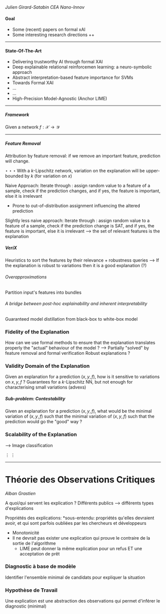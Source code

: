 *Julien Girard-Satabin*
*CEA Nano-Innov*

#### Goal
- Some (recent) papers on formal xAI
- Some interesting research directions ++
***

#### State-Of-The-Art
- Delivering trustworthy AI through formal XAI
- Deep explainable relational reinforcemen learning: a neuro-symbolic approach
- Abstract interpretation-based feature importance for SVMs
- Towards Formal XAI
- ...
- ...
- High-Precision Model-Agnostic (Anchor LIME)

***
##### Framework
Given a network $f: \mathcal{X} \rightarrow \mathcal{Y}$ 

***
##### Feature Removal

Attribution by feature removal: if we remove an important feature, prediction will change.

$\star$ $\star$ $\star$ 
With a $k$-Lipschitz network, variation on the explanation will be upper-bounded by $k$ (for variation on $x$)

Naive Approach:
Iterate through : assign random value to a feature of a sample, check if the prediction changes, and if yes, the feature is important, else it is irrelevant
* Prone to out-of-distribution assignment influencing the altered prediction


Slightly less naive approach:
Iterate through : assign random value to a feature of a sample, check if the prediction change is SAT, and if yes, the feature is important, else it is irrelevant
--> the set of relevant features is the explanation

##### VeriX
Heuristics to sort the features by their relevance + robustness queries
--> If the explanation is robust to variations then it is a good explanation (?)

###### Overapproximations
Partition input's features into bundles

###### A bridge between post-hoc explainability and inherent interpretability
Guaranteed model distillation from black-box to white-box model


### Fidelity of the Explanation
How can we use formal methods to ensure that the explanation translates properly the "actual" behaviour of the model ?
--> Partially "solved" by feature removal and formal verification
Robust explanations ?

### Validity Domain of the Explanation
Given an explanation for a prediction ($x,y,f$), how is it sensitive to variations on $x,y,f$ ?
Guarantees for a $k$-Lipschitz NN, but not enough for characterising small variations (advexs)
##### Sub-problem: Contestability
Given an explanation for a prediction ($x,y,f$), what would be the minimal variation of ($x,y,f$) such that the minimal variation of ($x,y,f$) such that the prediction would go the "good" way ?


### Scalability of the Explanation
--> Image classification

$\vdots$
$\vdots$

***
# Théorie des Observations Critiques
*Alban Grastien*

A quoi/qui servent les explication ?
Différents publics --> différents types d'explications

Propriétés des explications:
*sous-entendu: propriétés qu'elles devraient avoir, et qui sont parfois oubliées par les chercheurs et développeurs
* Monotonicité
* Il ne devrait pas exister une explication qui prouve le contraire de la sortie de l'algorithme
	* LIME peut donner la même explication pour un refus ET une acceptation de prêt


### Diagnostic à base de modèle
Identifier l'ensemble minimal de candidats pour expliquer la situation

### Hypothèse de Travail
Une explication est une abstraction des observations qui permet d'inférer le diagnostic (minimal)







